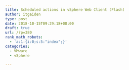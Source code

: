 ```yaml
---
title: Scheduled actions in vSphere Web Client (Flash)
author: itgaiden
type: post
date: 2018-10-15T09:29:18+00:00
draft: true
url: /?p=380
rank_math_robots:
  - 'a:1:{i:0;s:5:"index";}'
categories:
  - VMware
  - vSphere

---
```

